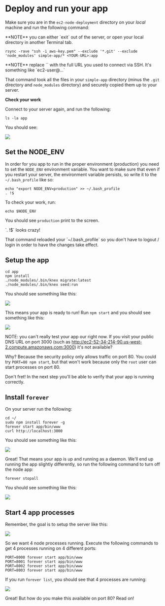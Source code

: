 # Deploy and run your app

Make sure you are in the `ec2-node-deployment` directory on your _local_ machine and run the following command:

<div class="alert alert-info">
  **NOTE** you can either `exit` out of the server, or open your local directory in another Terminal tab.
</div>

```
rsync -rave "ssh -i aws-key.pem" --exclude '*.git' --exclude 'node_modules' simple-app/* <YOUR-URL>:app
```

<div class="alert alert-warning">
  **NOTE** replace `<YOUR-URL>` with the full URL you used to connect via SSH.  It's something like `ec2-user@...`
</div>

That command took all the files in your `simple-app` directory (minus the `.git` directory and `node_modules` directory) and securely copied them up to your server.

**Check your work**

Connect to your server again, and run the following:

```
ls -la app
```

You should see:

![](https://students-gschool-production.s3.amazonaws.com/uploads/asset/file/155/app-deployed.png)

## Set the NODE_ENV

In order for you app to run in the proper environment (production) you need to set the `NODE_ENV` environment variable.  You want to make sure that even if you restart your server, the environment variable persists, so write it to the `~/.bash_profile` like so:

```
echo "export NODE_ENV=production" >> ~/.bash_profile
. !$
```

To check your work, run:

```
echo $NODE_ENV
```

You should see `production` print to the screen.

<div class="alert alert-info">
  <p>
    `. !$` looks crazy!
  </p>
  <p>
    That command reloaded your `~/.bash_profile` so you don't have to logout / login in order to have the changes take effect.
  </p>
</div>


## Setup the app

```
cd app
npm install
./node_modules/.bin/knex migrate:latest
./node_modules/.bin/knex seed:run
```

You should see something like this:

![](https://students-gschool-production.s3.amazonaws.com/uploads/asset/file/158/setup-knex.png)

This means your app is ready to run!  Run `npm start` and you should see something like this:

![](https://students-gschool-production.s3.amazonaws.com/uploads/asset/file/160/npm-start.png)

NOTE: you can't really test your app our right now.  If you visit your public DNS URL on port 3000 (such as http://ec2-52-34-214-90.us-west-2.compute.amazonaws.com:3000) it's not available?

Why?  Because the security policy only allows traffic on port 80.  You could try `PORT=80 npm start`, but that won't work because only the `root` user can start processes on port 80.

Don't fret!  In the next step you'll be able to verify that your app is running correctly.

## Install `forever`

On your server run the following:

```
cd ~/
sudo npm install forever -g
forever start app/bin/www
curl http://localhost:3000
```

You should see something like this:

![](https://students-gschool-production.s3.amazonaws.com/uploads/asset/file/159/forever-node-check.png)

Great!  That means your app is up and running as a daemon.  We'll end up running the app slightly differently, so run the following command to turn off the node app:

```
forever stopall
```

You should see something like this:

![](https://students-gschool-production.s3.amazonaws.com/uploads/asset/file/161/forever-stopall.png)

## Start 4 app processes

Remember, the goal is to setup the server like this:

![](https://students-gschool-production.s3.amazonaws.com/uploads/asset/file/163/nginx-forever-postgres.png)

So we want 4 node processes running.  Execute the following commands to get 4 processes running on 4 different ports:

```
PORT=8000 forever start app/bin/www
PORT=8001 forever start app/bin/www
PORT=8002 forever start app/bin/www
PORT=8003 forever start app/bin/www
```

If you run `forever list`, you should see that 4 processes are running:

![](https://students-gschool-production.s3.amazonaws.com/uploads/asset/file/162/forever-list.png)

Great!  But how do you make this available on port 80?  Read on!
